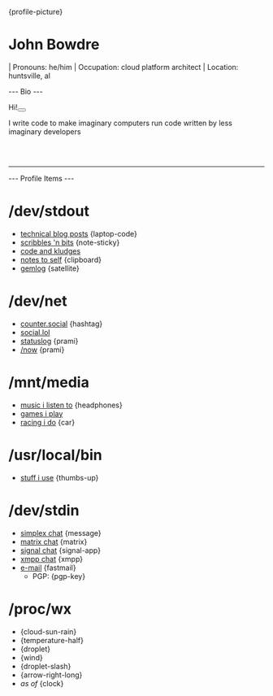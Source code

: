{profile-picture}

# John Bowdre

| Pronouns: he/him
| Occupation: cloud platform architect
| Location: huntsville, al

--- Bio ---

<span class="kudos">Hi!<button class="tinylytics_kudos"></button></span>

<div style="height: 5rem;"><span id="typo" data-typo-chance="2" data-typing-delay="40" data-typing-jitter="20">I write code to make imaginary computers run code written by less imaginary developers</span></div>

---

--- Profile Items ---

# /dev/stdout
- [technical blog posts](https://runtimeterror.dev) {laptop-code}
- [scribbles 'n bits](https://scribbles.jbowdre.lol) {note-sticky}
- [code and kludges](https://github.com/jbowdre)
- [notes to self](https://notes.runtimeterror.dev) {clipboard}
- [gemlog](https://capsule.jbowdre.lol/gemlog/) {satellite}


# /dev/net
- [counter.social](https://counter.social/@john_b) {hashtag}
- [social.lol](https://social.lol/@jbowdre)
- [statuslog](https://status.jbowdre.lol) {prami}
- [/now](https://jbowdre.lol/now) {prami}

# /mnt/media
- [music i listen to](https://www.last.fm/user/pushpianotire) {headphones}
- [games i play](https://steamcommunity.com/id/codesplice/)
- [racing i do](https://www.youtube.com/playlist?list=PLwzr4uKY-x-EwCv-rWNGefdikuW6Oy9O_) {car}


# /usr/local/bin
- [stuff i use](https://url.jbowdre.lol/stuff-i-use) {thumbs-up}

# /dev/stdin
- [simplex chat](https://url.jbowdre.lol/simplex-chat-invite) {message}
- [matrix chat](https://matrix.to/#/@jbowdre:omg.lol) {matrix}
- [signal chat](https://signal.me/#eu/lyHZbMnlM16O0w48j3rshYBofO0K-iXOt9LGwln7TS-fNKEHCrxH3La325q8IjRU) {signal-app}
- [xmpp chat](https://conversations.im/i/jbowdre@omg.lol?omemo-sid-1374125881=a620f3c57733601a6646f6f13a71c86fc9be8dd4126fd158ef3e0a26beb0b434) {xmpp}
- [e-mail](mailto:jbowdre@omg.lol) {fastmail}
  - PGP: {pgp-key}

# /proc/wx
- <span id="conditions"></span> {cloud-sun-rain}
- <span id="temp"></span> {temperature-half}
- <span id="humidity"></span> {droplet}
- <span id="wind"></span> {wind}
- <span id="rainToday"></span> {droplet-slash}
- <span id="pressure"></span> {arrow-right-long}
- <i>as of <span id="time"></span></i> {clock}







